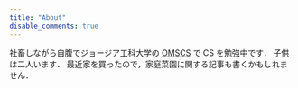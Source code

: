 ```yaml
---
title: "About"
disable_comments: true
---
```


社畜しながら自腹でジョージア工科大学の [OMSCS](https://omscs.gatech.edu/) で CS を勉強中です．
子供は二人います．
最近家を買ったので，家庭菜園に関する記事も書くかもしれません．
